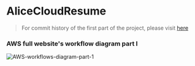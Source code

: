 # AliceCloudResume

> For commit history of the first part of the project, please visit [here](https://github.com/thutuephan/TheCloudResumeChallenge)

### AWS full website's workflow diagram part I

![AWS-workflows-diagram-part-1]()


